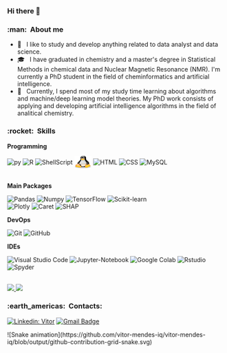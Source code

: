 ### Hi there 👋

<!--
**vitor-mendes-iq/vitor-mendes-iq** is a ✨ _special_ ✨ repository because its `README.md` (this file) appears on your GitHub profile.

Here are some ideas to get you started:

- 🔭 I’m currently working on ...
- 🌱 I’m currently learning ...
- 👯 I’m looking to collaborate on ...
- 🤔 I’m looking for help with ...
- 💬 Ask me about ...
- 📫 How to reach me: ...
- 😄 Pronouns: ...
- ⚡ Fun fact: ...
-->

<h3> :man: &nbsp;About me</h3>

- 🤔 &nbsp; I like to study and develop anything related to data analyst and data science.
- 🎓 &nbsp; I have graduated in chemistry and a master's degree in Statistical Methods in chemical data and Nuclear Magnetic Resonance (NMR). I'm currently a PhD student in the field of cheminformatics and artificial intelligence.
- 🌱 &nbsp; Currently, I spend most of my study time learning about algorithms and machine/deep learning model theories. My PhD work consists of applying and developing artificial intelligence algorithms in the field of analitical chemistry.

<h3> :rocket: &nbsp;Skills </h3>

**Programming**
<div style="display: inline_block">
  <img align="center" alt="py" height="30" width="40" src="https://raw.githubusercontent.com/gilbarbara/logos/master/logos/python.svg">
  <img align="center" alt="R" height="30" width="40" src="https://raw.githubusercontent.com/gilbarbara/logos/master/logos/r-lang.svg">
  <img align="center" alt="ShellScript" height="30" width="40" src="https://raw.githubusercontent.com/gilbarbara/logos/master/logos/bash-icon.svg">
  <img align="center" alt="Jeff-Linux" height="30" width="40" src="https://raw.githubusercontent.com/gilbarbara/logos/master/logos/linux-tux.svg">
  <img align="center" alt="HTML" height="30" width="40" src="https://raw.githubusercontent.com/gilbarbara/logos/master/logos/html-5.svg">
  <img align="center" alt="CSS" height="30" width="40" src="https://raw.githubusercontent.com/gilbarbara/logos/master/logos/css-3.svg">
  <img align="center" alt="MySQL" height="30" width="40" src="https://raw.githubusercontent.com/gilbarbara/logos/master/logos/mysql.svg">
</div><br>

**Main Packages**
  
  ![Pandas](https://img.shields.io/badge/-Pandas-333333?style=flat&logo=pandas&logoColor)
  ![Numpy](https://img.shields.io/badge/-Numpy-333333?style=flat&logo=numpy&logoColor=yellow)
  ![TensorFlow](https://img.shields.io/badge/-Tensorflow-333333?style=flat&logo=tensorflow&logoColor=orange)
  ![Scikit-learn](https://img.shields.io/badge/-ScikitLearn-333333?style=flat&logo=scikitlearn&logoColor=orange)  
  ![Plotly](https://img.shields.io/badge/-Plotly-333333?style=flat&logo=plotly&logoColor=orange)
  ![Caret](https://img.shields.io/badge/-Caret-333333?style=flat&logo=pycaret&logoColor=orange)
  ![SHAP](https://img.shields.io/badge/-SHAP-333333?style=flat&logo=shap&logoColor=orange)
  
**DevOps**

  ![Git](https://img.shields.io/badge/-Git-333333?style=flat&logo=git)
  ![GitHub](https://img.shields.io/badge/-GitHub-333333?style=flat&logo=github)

**IDEs**

  ![Visual Studio Code](https://img.shields.io/badge/-Visual%20Studio%20Code-333333?style=flat&logo=visual-studio-code&logoColor=007ACC)
  ![Jupyter-Notebook](https://img.shields.io/badge/-Jupyter-333333?style=flat&logo=jupyter&logoColor=orange)
  ![Google Colab](https://img.shields.io/badge/-GoogleColab-333333?style=flat&logo=googlecolab&logoColor=orange)
  ![Rstudio](https://img.shields.io/badge/-Rstudio-333333?style=flat&logo=rstudio&logoColor=blue)
  ![Spyder](https://img.shields.io/badge/-Spyder-333333?style=flat&logo=Spyder%20IDE&logoColor=red)

<br/>

<a href="https://github.com/vitor-mendes-iq">
  <img height="180em" src="https://github-readme-stats.vercel.app/api?username=vitor-mendes-iq&theme=dracula&show_icons=true" />
  <img height="180em" src="https://github-readme-stats.vercel.app/api/top-langs/?username=vitor-mendes-iq&layout=compact&langs_count=7&theme=dracula" />
</a>

<br/>

<h3> :earth_americas: &nbsp;Contacts: </h3> 

[![Linkedin: Vitor](https://img.shields.io/badge/-Vitor-blue?style=flat-square&logo=Linkedin&logoColor=white&link=LINK-DO-SEU-LINKEDIN)](https://www.linkedin.com/in/vitor-mendes-de-oliveira-50a100143/)
[![Gmail Badge](https://img.shields.io/badge/-vitor.mendes.ag@gmail.com-006bed?style=flat-square&logo=Gmail&logoColor=white&link=mailto:SEU-EMAIL)](mailto:vitor.mendes.ag@gmail.com)
<div>
  ![Snake animation](https://github.com/vitor-mendes-iq/vitor-mendes-iq/blob/output/github-contribution-grid-snake.svg)
</div>

